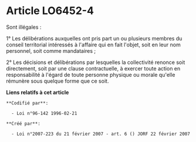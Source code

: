 # Article LO6452-4

Sont illégales :

1° Les délibérations auxquelles ont pris part un ou plusieurs membres du conseil territorial intéressés à l'affaire qui en
fait l'objet, soit en leur nom personnel, soit comme mandataires ;

2° Les décisions et délibérations par lesquelles la collectivité renonce soit directement, soit par une clause contractuelle,
à exercer toute action en responsabilité à l'égard de toute personne physique ou morale qu'elle rémunère sous quelque forme
que ce soit.

**Liens relatifs à cet article**

	**Codifié par**:

	  - Loi n°96-142 1996-02-21

	**Créé par**:

	  - Loi n°2007-223 du 21 février 2007 - art. 6 () JORF 22 février 2007
